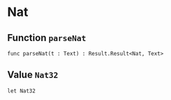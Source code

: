 # Nat

## Function `parseNat`
`func parseNat(t : Text) : Result.Result<Nat, Text>`


## Value `Nat32`
`let Nat32`

